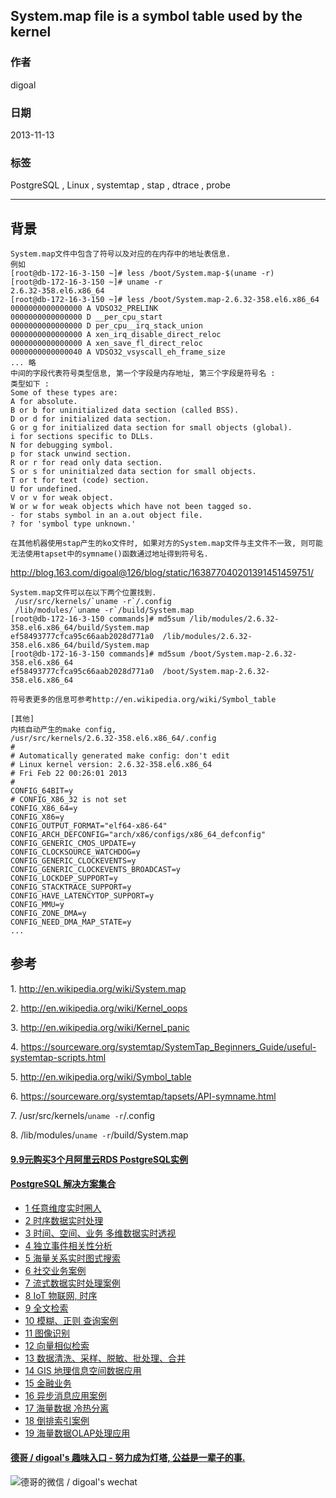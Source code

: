 ## System.map file is a symbol table used by the kernel  
                                                                                                 
### 作者                                                                                             
digoal                                                                                               
                                                                                           
### 日期                                                                                                              
2013-11-13                                                                                        
                                                                                            
### 标签                                                                                           
PostgreSQL , Linux , systemtap , stap , dtrace , probe                                                                                            
                                                                                                                             
----                                                                                                     
                                                                                                                                         
## 背景          
```  
System.map文件中包含了符号以及对应的在内存中的地址表信息.  
例如  
[root@db-172-16-3-150 ~]# less /boot/System.map-$(uname -r)  
[root@db-172-16-3-150 ~]# uname -r  
2.6.32-358.el6.x86_64  
[root@db-172-16-3-150 ~]# less /boot/System.map-2.6.32-358.el6.x86_64  
0000000000000000 A VDSO32_PRELINK  
0000000000000000 D __per_cpu_start  
0000000000000000 D per_cpu__irq_stack_union  
0000000000000000 A xen_irq_disable_direct_reloc  
0000000000000000 A xen_save_fl_direct_reloc  
0000000000000040 A VDSO32_vsyscall_eh_frame_size  
... 略  
中间的字段代表符号类型信息, 第一个字段是内存地址, 第三个字段是符号名 :   
类型如下 :   
Some of these types are:  
A for absolute.  
B or b for uninitialized data section (called BSS).  
D or d for initialized data section.  
G or g for initialized data section for small objects (global).  
i for sections specific to DLLs.  
N for debugging symbol.  
p for stack unwind section.  
R or r for read only data section.  
S or s for uninitialzed data section for small objects.  
T or t for text (code) section.  
U for undefined.  
V or v for weak object.  
W or w for weak objects which have not been tagged so.  
- for stabs symbol in an a.out object file.  
? for 'symbol type unknown.'  
  
在其他机器使用stap产生的ko文件时, 如果对方的System.map文件与主文件不一致, 则可能无法使用tapset中的symname()函数通过地址得到符号名.  
```  
  
http://blog.163.com/digoal@126/blog/static/163877040201391451459751/  
  
  
```  
System.map文件可以在以下两个位置找到.  
 /usr/src/kernels/`uname -r`/.config  
 /lib/modules/`uname -r`/build/System.map  
[root@db-172-16-3-150 commands]# md5sum /lib/modules/2.6.32-358.el6.x86_64/build/System.map  
ef58493777cfca95c66aab2028d771a0  /lib/modules/2.6.32-358.el6.x86_64/build/System.map  
[root@db-172-16-3-150 commands]# md5sum /boot/System.map-2.6.32-358.el6.x86_64   
ef58493777cfca95c66aab2028d771a0  /boot/System.map-2.6.32-358.el6.x86_64  
  
符号表更多的信息可参考http://en.wikipedia.org/wiki/Symbol_table  
  
[其他]  
内核自动产生的make config,   
/usr/src/kernels/2.6.32-358.el6.x86_64/.config  
#  
# Automatically generated make config: don't edit  
# Linux kernel version: 2.6.32-358.el6.x86_64  
# Fri Feb 22 00:26:01 2013  
#  
CONFIG_64BIT=y  
# CONFIG_X86_32 is not set  
CONFIG_X86_64=y  
CONFIG_X86=y  
CONFIG_OUTPUT_FORMAT="elf64-x86-64"  
CONFIG_ARCH_DEFCONFIG="arch/x86/configs/x86_64_defconfig"  
CONFIG_GENERIC_CMOS_UPDATE=y  
CONFIG_CLOCKSOURCE_WATCHDOG=y  
CONFIG_GENERIC_CLOCKEVENTS=y  
CONFIG_GENERIC_CLOCKEVENTS_BROADCAST=y  
CONFIG_LOCKDEP_SUPPORT=y  
CONFIG_STACKTRACE_SUPPORT=y  
CONFIG_HAVE_LATENCYTOP_SUPPORT=y  
CONFIG_MMU=y  
CONFIG_ZONE_DMA=y  
CONFIG_NEED_DMA_MAP_STATE=y  
...  
```  
  
## 参考  
1\. http://en.wikipedia.org/wiki/System.map  
  
2\. http://en.wikipedia.org/wiki/Kernel_oops  
  
3\. http://en.wikipedia.org/wiki/Kernel_panic  
  
4\. https://sourceware.org/systemtap/SystemTap_Beginners_Guide/useful-systemtap-scripts.html  
  
5\. http://en.wikipedia.org/wiki/Symbol_table  
  
6\. https://sourceware.org/systemtap/tapsets/API-symname.html  
  
7\. /usr/src/kernels/`uname -r`/.config  
  
8\. /lib/modules/`uname -r`/build/System.map  
  
  
  
  
  
  
  
  
  
  
  
  
  
  
  
  
  
  
  
  
  
  
  
  
  
  
  
  
  
  
  
  
  
  
  
  
  
  
  
  
  
  
  
  
  
  
  
  
  
  
  
  
  
  
  
  
#### [9.9元购买3个月阿里云RDS PostgreSQL实例](https://www.aliyun.com/database/postgresqlactivity "57258f76c37864c6e6d23383d05714ea")
  
  
#### [PostgreSQL 解决方案集合](https://yq.aliyun.com/topic/118 "40cff096e9ed7122c512b35d8561d9c8")
- [1 任意维度实时圈人](https://yq.aliyun.com/topic/118 "40cff096e9ed7122c512b35d8561d9c8")
- [2 时序数据实时处理](https://yq.aliyun.com/topic/118 "40cff096e9ed7122c512b35d8561d9c8")
- [3 时间、空间、业务 多维数据实时透视](https://yq.aliyun.com/topic/118 "40cff096e9ed7122c512b35d8561d9c8")
- [4 独立事件相关性分析](https://yq.aliyun.com/topic/118 "40cff096e9ed7122c512b35d8561d9c8")
- [5 海量关系实时图式搜索](https://yq.aliyun.com/topic/118 "40cff096e9ed7122c512b35d8561d9c8")
- [6 社交业务案例](https://yq.aliyun.com/topic/118 "40cff096e9ed7122c512b35d8561d9c8")
- [7 流式数据实时处理案例](https://yq.aliyun.com/topic/118 "40cff096e9ed7122c512b35d8561d9c8")
- [8 IoT 物联网, 时序](https://yq.aliyun.com/topic/118 "40cff096e9ed7122c512b35d8561d9c8")
- [9 全文检索](https://yq.aliyun.com/topic/118 "40cff096e9ed7122c512b35d8561d9c8")
- [10 模糊、正则 查询案例](https://yq.aliyun.com/topic/118 "40cff096e9ed7122c512b35d8561d9c8")
- [11 图像识别](https://yq.aliyun.com/topic/118 "40cff096e9ed7122c512b35d8561d9c8")
- [12 向量相似检索](https://yq.aliyun.com/topic/118 "40cff096e9ed7122c512b35d8561d9c8")
- [13 数据清洗、采样、脱敏、批处理、合并](https://yq.aliyun.com/topic/118 "40cff096e9ed7122c512b35d8561d9c8")
- [14 GIS 地理信息空间数据应用](https://yq.aliyun.com/topic/118 "40cff096e9ed7122c512b35d8561d9c8")
- [15 金融业务](https://yq.aliyun.com/topic/118 "40cff096e9ed7122c512b35d8561d9c8")
- [16 异步消息应用案例](https://yq.aliyun.com/topic/118 "40cff096e9ed7122c512b35d8561d9c8")
- [17 海量数据 冷热分离](https://yq.aliyun.com/topic/118 "40cff096e9ed7122c512b35d8561d9c8")
- [18 倒排索引案例](https://yq.aliyun.com/topic/118 "40cff096e9ed7122c512b35d8561d9c8")
- [19 海量数据OLAP处理应用](https://yq.aliyun.com/topic/118 "40cff096e9ed7122c512b35d8561d9c8")
  
  
#### [德哥 / digoal's 趣味入口 - 努力成为灯塔, 公益是一辈子的事.](https://github.com/digoal/blog/blob/master/README.md "22709685feb7cab07d30f30387f0a9ae")
  
  
![德哥的微信 / digoal's wechat](../pic/digoal_weixin.jpg "f7ad92eeba24523fd47a6e1a0e691b59")
  
